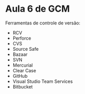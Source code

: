 # Aula 6 de GCM

Ferramentas de controle de versão:

* RCV
* Perforce
* CVS
* Source Safe
* Bazaar
* SVN
* Mercurial
* Clear Case
* GitHub
* Visual Studio Team Services
* Bitbucket